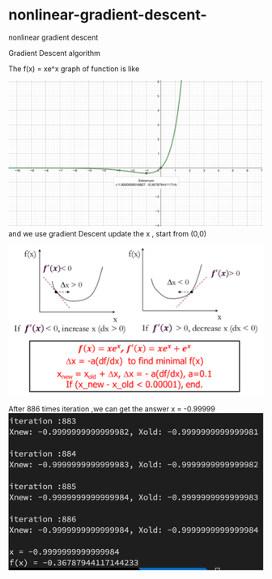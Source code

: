 # nonlinear-gradient-descent-
nonlinear gradient descent 


Gradient Descent algorithm

The f(x) = xe^x graph of function is like 

![image](https://github.com/Syuchi/nonlinear-gradient-descent-/blob/main/picture/%E5%9C%96%E7%89%87%203.png)
and we use gradient Descent update the x , start from (0,0) 

![image](https://github.com/Syuchi/nonlinear-gradient-descent-/blob/main/picture/%E5%9C%96%E7%89%87%201.png) 
 
After 886 times iteration ,we can get the answer x = -0.99999
![image](https://github.com/Syuchi/nonlinear-gradient-descent-/blob/main/picture/%E5%9C%96%E7%89%87%202.png)
